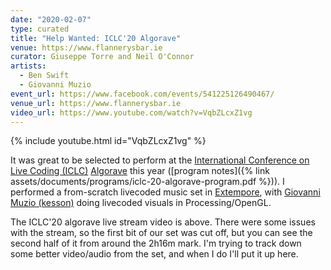 ```yaml
---
date: "2020-02-07"
type: curated
title: "Help Wanted: ICLC'20 Algorave"
venue: https://www.flannerysbar.ie
curator: Giuseppe Torre and Neil O'Connor
artists:
  - Ben Swift
  - Giovanni Muzio
event_url: https://www.facebook.com/events/541225126490467/
venue_url: https://www.flannerysbar.ie
video_url: https://www.youtube.com/watch?v=VqbZLcxZ1vg
---
```


{% include youtube.html id="VqbZLcxZ1vg" %}

It was great to be selected to perform at the [International Conference on Live
Coding (ICLC)](http://iclc.livecodenetwork.org/2020/schedule.html)
[Algorave](https://algorave.com/about/) this year ([program notes]({% link
assets/documents/programs/iclc-20-algorave-program.pdf %})). I performed a
from-scratch livecoded music set in
[Extempore](https://github.com/digego/extempore), with [Giovanni Muzio
(kesson)](https://kesson.io) doing livecoded visuals in Processing/OpenGL.

The ICLC'20 algorave live stream video is above. There were some issues with the
stream, so the first bit of our set was cut off, but you can see the second half
of it from around the 2h16m mark. I'm trying to track down some better
video/audio from the set, and when I do I'll put it up here.

